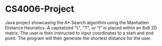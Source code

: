 # CS4006-Project

Java project showcasing the A* Search algorithm using the Manhatten Distance Heuristics.
A capitalized "L", "T", or "I" is placed within an 8x8 2D matrix.
The user is then instructed to input coordinates to a start and end point.
The program will then generate the shortest distance for the user.

